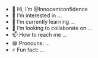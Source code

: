 - 👋 Hi, I’m @Innocentconfidence
- 👀 I’m interested in ...
- 🌱 I’m currently learning ...
- 💞️ I’m looking to collaborate on ...
- 📫 How to reach me ...
- 😄 Pronouns: ...
- ⚡ Fun fact: ...

<!---
Innocentconfidence/Innocentconfidence is a ✨ special ✨ repository because its `README.md` (this file) appears on your GitHub profile.
You can click the Preview link to take a look at your changes.
--->
